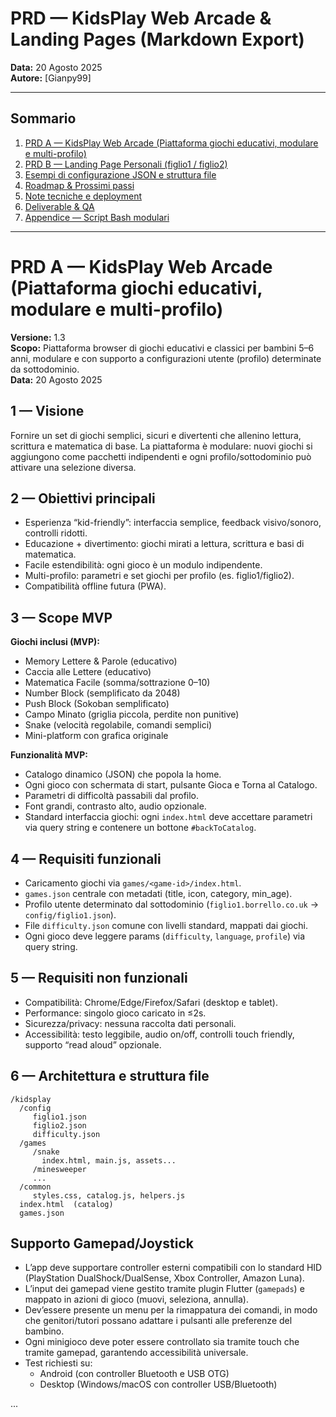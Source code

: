 # PRD — KidsPlay Web Arcade & Landing Pages (Markdown Export)
**Data:** 20 Agosto 2025  
**Autore:** [Gianpy99]

---

## Sommario
1. [PRD A — KidsPlay Web Arcade (Piattaforma giochi educativi, modulare e multi-profilo)](#prd-a---kidsplay-web-arcade-piattaforma-giochi-educativi-modulare-e-multi-profilo)  
2. [PRD B — Landing Page Personali (figlio1 / figlio2)](#prd-b---landing-page-personali-figlio1--figlio2)  
3. [Esempi di configurazione JSON e struttura file](#esempi-di-configurazione-json-e-struttura-file)  
4. [Roadmap & Prossimi passi](#roadmap--prossimi-passi)  
5. [Note tecniche e deployment](#note-tecniche-e-deployment)  
6. [Deliverable & QA](#deliverable--qa)  
7. [Appendice — Script Bash modulari](#appendice---script-bash-modulari)  

---

# PRD A — KidsPlay Web Arcade (Piattaforma giochi educativi, modulare e multi-profilo)
**Versione:** 1.3  
**Scopo:** Piattaforma browser di giochi educativi e classici per bambini 5–6 anni, modulare e con supporto a configurazioni utente (profilo) determinate da sottodominio.  
**Data:** 20 Agosto 2025

## 1 — Visione
Fornire un set di giochi semplici, sicuri e divertenti che allenino lettura, scrittura e matematica di base. La piattaforma è modulare: nuovi giochi si aggiungono come pacchetti indipendenti e ogni profilo/sottodominio può attivare una selezione diversa.

## 2 — Obiettivi principali
- Esperienza “kid-friendly”: interfaccia semplice, feedback visivo/sonoro, controlli ridotti.  
- Educazione + divertimento: giochi mirati a lettura, scrittura e basi di matematica.  
- Facile estendibilità: ogni gioco è un modulo indipendente.  
- Multi-profilo: parametri e set giochi per profilo (es. figlio1/figlio2).  
- Compatibilità offline futura (PWA).  

## 3 — Scope MVP
**Giochi inclusi (MVP):**  
- Memory Lettere & Parole (educativo)  
- Caccia alle Lettere (educativo)  
- Matematica Facile (somma/sottrazione 0–10)  
- Number Block (semplificato da 2048)  
- Push Block (Sokoban semplificato)  
- Campo Minato (griglia piccola, perdite non punitive)  
- Snake (velocità regolabile, comandi semplici)  
- Mini-platform con grafica originale  

**Funzionalità MVP:**  
- Catalogo dinamico (JSON) che popola la home.  
- Ogni gioco con schermata di start, pulsante Gioca e Torna al Catalogo.  
- Parametri di difficoltà passabili dal profilo.  
- Font grandi, contrasto alto, audio opzionale.  
- Standard interfaccia giochi: ogni `index.html` deve accettare parametri via query string e contenere un bottone `#backToCatalog`.  

## 4 — Requisiti funzionali
- Caricamento giochi via `games/<game-id>/index.html`.  
- `games.json` centrale con metadati (title, icon, category, min_age).  
- Profilo utente determinato dal sottodominio (`figlio1.borrello.co.uk` → `config/figlio1.json`).  
- File `difficulty.json` comune con livelli standard, mappati dai giochi.  
- Ogni gioco deve leggere params (`difficulty`, `language`, `profile`) via query string.  

## 5 — Requisiti non funzionali
- Compatibilità: Chrome/Edge/Firefox/Safari (desktop e tablet).  
- Performance: singolo gioco caricato in ≤2s.  
- Sicurezza/privacy: nessuna raccolta dati personali.  
- Accessibilità: testo leggibile, audio on/off, controlli touch friendly, supporto “read aloud” opzionale.  

## 6 — Architettura e struttura file
```
/kidsplay
  /config
     figlio1.json
     figlio2.json
     difficulty.json
  /games
     /snake
       index.html, main.js, assets...
     /minesweeper
     ...
  /common
     styles.css, catalog.js, helpers.js
  index.html  (catalog)
  games.json
```

## Supporto Gamepad/Joystick
- L’app deve supportare controller esterni compatibili con lo standard HID (PlayStation DualShock/DualSense, Xbox Controller, Amazon Luna).
- L’input dei gamepad viene gestito tramite plugin Flutter (`gamepads`) e mappato in azioni di gioco (muovi, seleziona, annulla).
- Dev’essere presente un menu per la rimappatura dei comandi, in modo che genitori/tutori possano adattare i pulsanti alle preferenze del bambino.
- Ogni minigioco deve poter essere controllato sia tramite touch che tramite gamepad, garantendo accessibilità universale.
- Test richiesti su:
  - Android (con controller Bluetooth e USB OTG)
  - Desktop (Windows/macOS con controller USB/Bluetooth)


...
